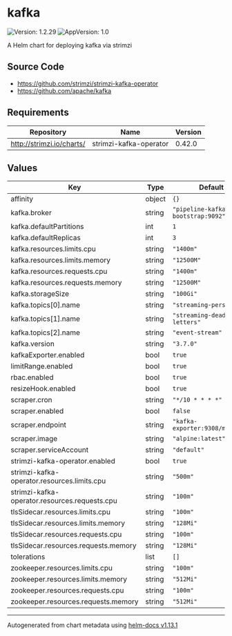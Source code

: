 # kafka

![Version: 1.2.29](https://img.shields.io/badge/Version-1.2.29-informational?style=flat-square) ![AppVersion: 1.0](https://img.shields.io/badge/AppVersion-1.0-informational?style=flat-square)

A Helm chart for deploying kafka via strimzi

## Source Code

* <https://github.com/strimzi/strimzi-kafka-operator>
* <https://github.com/apache/kafka>

## Requirements

| Repository | Name | Version |
|------------|------|---------|
| http://strimzi.io/charts/ | strimzi-kafka-operator | 0.42.0 |

## Values

| Key | Type | Default | Description |
|-----|------|---------|-------------|
| affinity | object | `{}` |  |
| kafka.broker | string | `"pipeline-kafka-bootstrap:9092"` |  |
| kafka.defaultPartitions | int | `1` |  |
| kafka.defaultReplicas | int | `3` |  |
| kafka.resources.limits.cpu | string | `"1400m"` |  |
| kafka.resources.limits.memory | string | `"12500M"` |  |
| kafka.resources.requests.cpu | string | `"1400m"` |  |
| kafka.resources.requests.memory | string | `"12500M"` |  |
| kafka.storageSize | string | `"100Gi"` |  |
| kafka.topics[0].name | string | `"streaming-persisted"` |  |
| kafka.topics[1].name | string | `"streaming-dead-letters"` |  |
| kafka.topics[2].name | string | `"event-stream"` |  |
| kafka.version | string | `"3.7.0"` |  |
| kafkaExporter.enabled | bool | `true` |  |
| limitRange.enabled | bool | `true` |  |
| rbac.enabled | bool | `true` |  |
| resizeHook.enabled | bool | `true` |  |
| scraper.cron | string | `"*/10 * * * *"` |  |
| scraper.enabled | bool | `false` |  |
| scraper.endpoint | string | `"kafka-exporter:9308/metrics"` |  |
| scraper.image | string | `"alpine:latest"` |  |
| scraper.serviceAccount | string | `"default"` |  |
| strimzi-kafka-operator.enabled | bool | `true` |  |
| strimzi-kafka-operator.resources.limits.cpu | string | `"500m"` |  |
| strimzi-kafka-operator.resources.requests.cpu | string | `"100m"` |  |
| tlsSidecar.resources.limits.cpu | string | `"100m"` |  |
| tlsSidecar.resources.limits.memory | string | `"128Mi"` |  |
| tlsSidecar.resources.requests.cpu | string | `"100m"` |  |
| tlsSidecar.resources.requests.memory | string | `"128Mi"` |  |
| tolerations | list | `[]` |  |
| zookeeper.resources.limits.cpu | string | `"100m"` |  |
| zookeeper.resources.limits.memory | string | `"512Mi"` |  |
| zookeeper.resources.requests.cpu | string | `"100m"` |  |
| zookeeper.resources.requests.memory | string | `"512Mi"` |  |

----------------------------------------------
Autogenerated from chart metadata using [helm-docs v1.13.1](https://github.com/norwoodj/helm-docs/releases/v1.13.1)
